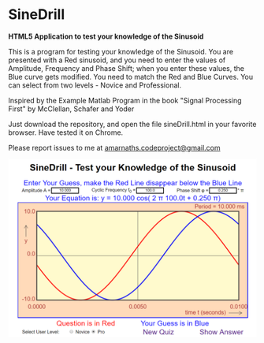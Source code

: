 # SineDrill
<b>HTML5 Application to test your knowledge of the Sinusoid</b>

This is a program for testing your knowledge of the Sinusoid. You are presented with a Red sinusoid, and you need to enter the values of 
Amplitude, Frequency and Phase Shift; when you enter these values, the Blue curve gets modified. You need to match the Red and Blue Curves. 
You can select from two levels - Novice and Professional.

Inspired by the Example Matlab Program in the book "Signal Processing First" by McClellan, Schafer and Yoder

Just download the repository, and open the file sineDrill.html in your favorite browser. Have tested it on Chrome.

Please report issues to me at amarnaths.codeproject@gmail.com

![Image of SineDrill](https://github.com/amarnaths0005/SineDrill/blob/master/sineDrill.png)
